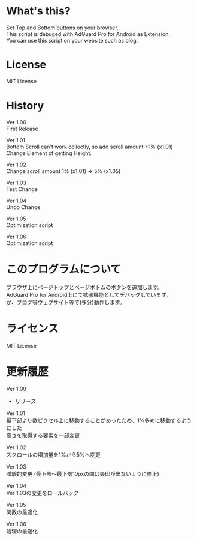 # What's this?
Set Top and Bottom buttons on your browser.  
This script is debuged with AdGuard Pro for Android as Extension.  
You can use this script on your website such as blog.

# License
MIT License

# History
Ver 1.00  
First Release  

Ver 1.01  
Bottom Scroll can't work collectly, so add scroll amount +1% (x1.01)  
Change Element of getting Height.  

Ver 1.02  
Change scroll amount 1% (x1.01) -> 5% (x1.05)  

Ver 1.03  
Test Change  

Ver 1.04  
Undo Change  

Ver 1.05  
Optimization script  

Ver 1.06  
Optimization script

# このプログラムについて
ブラウザ上にページトップとページボトムのボタンを追加します。  
AdGuard Pro for Android上にて拡張機能としてデバッグしています。  
が、ブログ等ウェブサイト等で(多分)動作します。

# ライセンス
MIT License

# 更新履歴
Ver 1.00  
* リリース  

Ver 1.01  
最下部より数ピクセル上に移動することがあったため、1%多めに移動するようにした  
高さを取得する要素を一部変更  

Ver 1.02  
スクロールの増加量を1%から5%へ変更  

Ver 1.03  
試験的変更 (最下部～最下部10pxの間は矢印が出ないように修正)  

Ver 1.04  
Ver 1.03の変更をロールバック

Ver 1.05  
関数の最適化  

Ver 1.06  
処理の最適化
